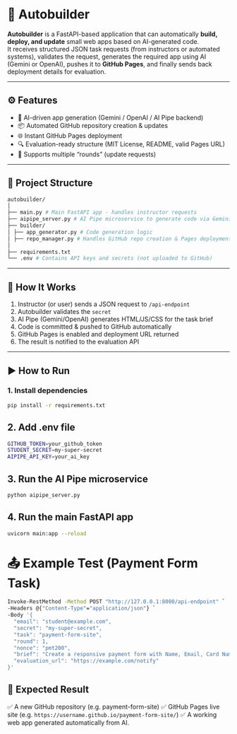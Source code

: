# 🚀 Autobuilder

**Autobuilder** is a FastAPI-based application that can automatically **build, deploy, and update** small web apps based on AI-generated code.  
It receives structured JSON task requests (from instructors or automated systems), validates the request, generates the required app using AI (Gemini or OpenAI), pushes it to **GitHub Pages**, and finally sends back deployment details for evaluation.

---

## ⚙️ Features

- 🧠 AI-driven app generation (Gemini / OpenAI / AI Pipe backend)
- 📦 Automated GitHub repository creation & updates
- 🌐 Instant GitHub Pages deployment
- 🔍 Evaluation-ready structure (MIT License, README, valid Pages URL)
- 🔁 Supports multiple “rounds” (update requests)

---

## 🧩 Project Structure

```bash
autobuilder/
│
├── main.py # Main FastAPI app - handles instructor requests
├── aipipe_server.py # AI Pipe microservice to generate code via Gemini/OpenAI
├── builder/
│ ├── app_generator.py # Code generation logic
│ ├── repo_manager.py # Handles GitHub repo creation & Pages deployment
│
├── requirements.txt
└── .env # Contains API keys and secrets (not uploaded to GitHub)
```

---

## 🧠 How It Works

1. Instructor (or user) sends a JSON request to `/api-endpoint`
2. Autobuilder validates the `secret`
3. AI Pipe (Gemini/OpenAI) generates HTML/JS/CSS for the task brief
4. Code is committed & pushed to GitHub automatically
5. GitHub Pages is enabled and deployment URL returned
6. The result is notified to the evaluation API

---

## ▶️ How to Run

### 1. Install dependencies

```bash
pip install -r requirements.txt
```

## 2. Add .env file

```bash
GITHUB_TOKEN=your_github_token
STUDENT_SECRET=my-super-secret
AIPIPE_API_KEY=your_ai_key
```

## 3. Run the AI Pipe microservice

```bash
python aipipe_server.py
```

## 4. Run the main FastAPI app

```bash
uvicorn main:app --reload
```

# 📤 Example Test (Payment Form Task)

```bash
Invoke-RestMethod -Method POST "http://127.0.0.1:8000/api-endpoint" `
-Headers @{"Content-Type"="application/json"} `
-Body '{
  "email": "student@example.com",
  "secret": "my-super-secret",
  "task": "payment-form-site",
  "round": 1,
  "nonce": "pmt200",
  "brief": "Create a responsive payment form with Name, Email, Card Number, Expiry, CVV, and Pay button styled with Bootstrap that shows an alert on submit.",
  "evaluation_url": "https://example.com/notify"
}'
```

## 🎯 Expected Result

✅ A new GitHub repository (e.g. payment-form-site)
✅ GitHub Pages live site (e.g. `https://username.github.io/payment-form-site/`)
✅ A working web app generated automatically from AI.

